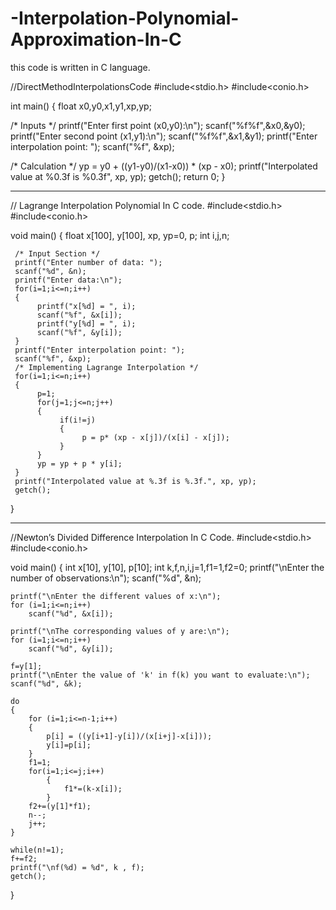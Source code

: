 # -Interpolation-Polynomial-Approximation-In-C
this code is written in C language.













//DirectMethodInterpolationsCode
#include<stdio.h>
#include<conio.h>

int main()
{
 float x0,y0,x1,y1,xp,yp;

 

 /* Inputs */
 printf("Enter first point (x0,y0):\n");
 scanf("%f%f",&x0,&y0);
 printf("Enter second point (x1,y1):\n");
 scanf("%f%f",&x1,&y1);
 printf("Enter interpolation point: ");
 scanf("%f", &xp);

 /* Calculation */
 yp = y0 + ((y1-y0)/(x1-x0)) * (xp - x0);
 printf("Interpolated value at %0.3f is %0.3f", xp, yp);
 getch();
 return 0;
}

 ---------------------------------------------------------------------------------------
 // Lagrange Interpolation Polynomial In C code.
 #include<stdio.h>
#include<conio.h>

void main()
{
	 float x[100], y[100], xp, yp=0, p;
	 int i,j,n;
	
	 /* Input Section */
	 printf("Enter number of data: ");
	 scanf("%d", &n);
	 printf("Enter data:\n");
	 for(i=1;i<=n;i++)
	 {
		  printf("x[%d] = ", i);
		  scanf("%f", &x[i]);
		  printf("y[%d] = ", i);
		  scanf("%f", &y[i]);
	 }
	 printf("Enter interpolation point: ");
	 scanf("%f", &xp);
	 /* Implementing Lagrange Interpolation */
	 for(i=1;i<=n;i++)
	 {
		  p=1;
		  for(j=1;j<=n;j++)
		  {
			   if(i!=j)
			   {
			    	p = p* (xp - x[j])/(x[i] - x[j]);
			   }
		  }
		  yp = yp + p * y[i];
	 }
	 printf("Interpolated value at %.3f is %.3f.", xp, yp);
	 getch();
}


--------------------------------------------------------------------------------

//Newton’s Divided Difference Interpolation In C Code.
#include<stdio.h>
#include<conio.h>
 
void main()
{
    int x[10], y[10], p[10];
    int k,f,n,i,j=1,f1=1,f2=0;
    printf("\nEnter the number of observations:\n");
    scanf("%d", &n);
 
    printf("\nEnter the different values of x:\n");
    for (i=1;i<=n;i++)
        scanf("%d", &x[i]);
 
    printf("\nThe corresponding values of y are:\n");
    for (i=1;i<=n;i++)
        scanf("%d", &y[i]);
 
    f=y[1];
    printf("\nEnter the value of 'k' in f(k) you want to evaluate:\n");
    scanf("%d", &k);
 
    do
    {
        for (i=1;i<=n-1;i++)
        {
            p[i] = ((y[i+1]-y[i])/(x[i+j]-x[i]));
            y[i]=p[i];
        }
        f1=1;
        for(i=1;i<=j;i++)
            {
                f1*=(k-x[i]);
            }
        f2+=(y[1]*f1);
        n--;
        j++;
    }
 
    while(n!=1);
    f+=f2;
    printf("\nf(%d) = %d", k , f);
    getch();
}

